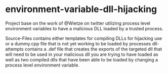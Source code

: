 # environment-variable-dll-hijacking
Project base on the work of @Wietze on twitter utilizing process level environment variables to have a malicious DLL loaded by a trusted process.

Source-Files contains either templates for compiling DLLs for hijacking use or a dummy.cpp file that is not yet working to be loaded by processes
dll-attempts contains a .def file that creates the exports of the targeted dll that will need to be used in your malicious dll you are trying to have loaded as well as two compiled dlls that have been able to be loaded by changing a process level environment variable.
